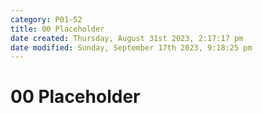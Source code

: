 ```yaml
---
category: P01-52
title: 00 Placeholder
date created: Thursday, August 31st 2023, 2:17:17 pm
date modified: Sunday, September 17th 2023, 9:18:25 pm
---
```


# 00 Placeholder
